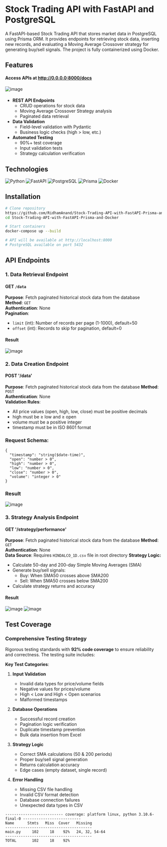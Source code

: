 # Stock Trading API with FastAPI and PostgreSQL



A FastAPI-based Stock Trading API that stores market data in PostgreSQL using Prisma ORM. It provides endpoints for 
retrieving stock data, inserting new records, and evaluating a Moving Average Crossover strategy for generating buy/sell signals. The project is fully containerized using Docker.
## Features


#### Access APIs at http://0.0.0.0:8000/docs
![image](https://github.com/user-attachments/assets/d93e99e5-16b8-42a9-bc89-4c6460d0a0dc)

#### 

- **REST API Endpoints**
  - CRUD operations for stock data
  - Moving Average Crossover Strategy analysis
  - Paginated data retrieval
- **Data Validation**
  - Field-level validation with Pydantic
  - Business logic checks (high > low, etc.)
- **Automated Testing**
  - 90%+ test coverage
  - Input validation tests
  - Strategy calculation verification

## Technologies

![Python](https://img.shields.io/badge/Python-3.9+-blue?logo=python)
![FastAPI](https://img.shields.io/badge/FastAPI-0.68+-green?logo=fastapi)
![PostgreSQL](https://img.shields.io/badge/PostgreSQL-15+-blue?logo=postgresql)
![Prisma](https://img.shields.io/badge/Prisma-4.0+-black?logo=prisma)
![Docker](https://img.shields.io/badge/Docker-20.10+-blue?logo=docker)

## Installation

```bash
# Clone repository
https://github.com/RidhamAnand/Stock-Trading-API-with-FastAPI-Prisma-and-Docker.git
cd Stock-Trading-API-with-FastAPI-Prisma-and-Docker

# Start containers
docker-compose up --build

# API will be available at http://localhost:8000
# PostgreSQL available on port 5432
```

## API Endpoints
### **1. Data Retrieval Endpoint**

#### **GET** `/data`
**Purpose**: Fetch paginated historical stock data from the database  
**Method**: `GET`  
**Authentication**: None  
**Pagination**:
- `limit` (int): Number of records per page (1-1000), default=50
- `offset` (int): Records to skip for pagination, default=0

#### Result

![image](https://github.com/user-attachments/assets/aba2fc26-3bc1-4e06-8dc2-5d2445dcba77)


### **2. Data Creation Endpoint**
#### **POST** '/data'
**Purpose**: Fetch paginated historical stock data from the database
**Method**: `POST`  
**Authentication**: None  
**Validation Rules**:
- All price values (open, high, low, close) must be positive decimals
- high must be ≥ low and ≥ open
- volume must be a positive integer
- timestamp must be in ISO 8601 format

### Request Schema:
```
{
  "timestamp": "string($date-time)",
  "open": "number > 0",
  "high": "number > 0",
  "low": "number > 0",
  "close": "number > 0",
  "volume": "integer > 0"
}

```

### Result
![image](https://github.com/user-attachments/assets/faa8f5c9-d429-4187-a771-06c162adea8a)


### **3. Strategy Analysis Endpoint**
#### **GET** '/strategy/performance'
**Purpose**: Fetch paginated historical stock data from the database
**Method**: `GET`  
**Authentication**: None  
**Data Source**: Requires ```HINDALCO_1D.csv``` file in root directory
**Strategy Logic:**
- Calculate 50-day and 200-day Simple Moving Averages (SMA)
- Generate buy/sell signals:
  - Buy: When SMA50 crosses above SMA200
  - Sell: When SMA50 crosses below SMA200
- Calculate strategy returns and accuracy




#### Result 
![image](https://github.com/user-attachments/assets/9d9c3bcc-f684-465c-8a0c-bd25a96ebe6a)
![image](https://github.com/user-attachments/assets/9c9f554a-13df-492d-935a-baed8033c6f4)



## Test Coverage

### Comprehensive Testing Strategy

Rigorous testing standards with **92% code coverage** to ensure reliability and correctness. The testing suite includes:

**Key Test Categories**:
1. **Input Validation**
   - Invalid data types for price/volume fields
   - Negative values for prices/volume
   - High < Low and High < Open scenarios
   - Malformed timestamps

2. **Database Operations**
   - Successful record creation
   - Pagination logic verification
   - Duplicate timestamp prevention
   - Bulk data insertion from Excel

3. **Strategy Logic**
   - Correct SMA calculations (50 & 200 periods)
   - Proper buy/sell signal generation
   - Returns calculation accuracy
   - Edge cases (empty dataset, single record)

4. **Error Handling**
   - Missing CSV file handling
   - Invalid CSV format detection
   - Database connection failures
   - Unexpected data types in CSV

```
-------------------------- coverage: platform linux, python 3.10.6-final-0 --------------------------
Name      Stmts   Miss  Cover   Missing
---------------------------------------
main.py     102     18    92%   24, 32, 54-64
---------------------------------------
TOTAL       102     18    92%
```
